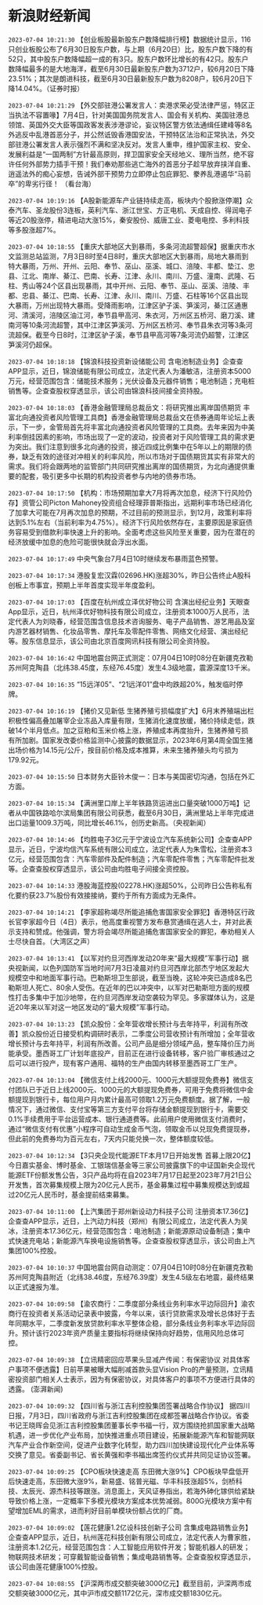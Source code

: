 # 新浪财经新闻
`2023-07-04 10:21:30` 【创业板股最新股东户数降幅排行榜】数据统计显示，116只创业板股公布了6月30日股东户数，与上期（6月20日）比，股东户数下降的有52只，其中股东户数降幅超一成的有3只。股东户数环比增长的有42只。股东户数降幅最多的是大地海洋，截至6月30日最新股东户数为3712户，较6月20日下降23.51%；其次是朗进科技，截至6月30日最新股东户数为8208户，较6月20日下降14.04%。（证券时报）

`2023-07-04 10:21:29` 【外交部驻港公署发言人：卖港求荣必受法律严惩，特区正当执法不容置喙】7月4日，针对美国国务院发言人、国会有关机构、美国驻港总领馆、英国外交大臣等国政客发表涉港谬论，妄议特区警方依法通缉任建峰等8名外逃反中乱港首恶分子，并公然诋毁香港国安法，干预特区法治和正常执法，外交部驻港公署发言人表示强烈不满和坚决反对。发言人重申，维护国家主权、安全、发展利益是“一国两制”方针最高原则，捍卫国家安全天经地义、理所当然，绝不容许任何外部势力插手干预！我们奉劝那些逃亡海外的首恶分子趁早放弃挟洋自重、逍遥法外的痴心妄想，告诫外部干预势力立即停止包庇罪犯、豢养乱港遏华“马前卒”的卑劣行径！ （看台海）

`2023-07-04 10:19:16` 【A股新能源车产业链持续走高，板块内个股掀涨停潮】众泰汽车、圣龙股份3连板，英利汽车、浙江世宝、方正电机、天成自控、得润电子等近20股涨停，精进电动大涨15%，秦安股份、威唐工业、菱电电控、多利科技等多股涨超7%。

`2023-07-04 10:18:55` 【重庆大部地区大到暴雨，多条河流超警超保】据重庆市水文监测总站监测，7月3日8时至4日8时，重庆大部地区大到暴雨，局地大暴雨到特大暴雨，万州、开州、云阳、奉节、巫山、巫溪、城口、涪陵、丰都、垫江、忠县、江北、南岸、綦江、巴南、长寿、江津、永川、南川、万盛、潼南、武隆、石柱、秀山等24个区县出现暴雨，其中开州、云阳、奉节、巫山、巫溪、涪陵、丰都、忠县、綦江、巴南、长寿、江津、永川、南川、万盛、石柱等16个区县出现大暴雨，万州出现特大暴雨。受降雨影响，江津区驴子溪、笋溪河，綦江区通惠河、清溪河，涪陵区油江河，奉节县甲高河、朱衣河，万州区五桥河、磨刀溪、建南河等10条河流超警，其中江津区笋溪河、万州区五桥河、奉节县朱衣河等3条河流超保。截至今日8时，江津区驴子溪，奉节县甲高河等7条河流仍超警，江津区笋溪河仍超保。

`2023-07-04 10:18:18` 【锦浪科技投资新设储能公司 含电池制造业务】企查查APP显示，近日，锦浪储能有限公司成立，法定代表人为潘敏洁，注册资本5000万元，经营范围包含：储能技术服务；光伏设备及元器件销售；电池制造；充电桩销售等。企查查股权穿透显示，该公司由锦浪科技间接全资持股。

`2023-07-04 10:18:03` 【香港金融管理局总裁岳文：将研究推出离岸国债期货 丰富北向通投资者风险管理工具商】香港金融管理局总裁岳文在债券通周年论坛上表示，下一步，金管局首先将丰富北向通投资者风险管理的工具商。去年来因为中美利率倒挂因素的影响，市场出现了一定的波动，投资者对于风险管理工具的需求更为突出。我们注意到很多北向通的投资，接近四成比例集中在5年以上的期限的债券，缺乏有效的途径对冲相关的利率风险，所以市场对于国债期货其实有非常大的需求。我们将会跟两地的监管部门共同研究推出离岸的国债期货，为北向通提供重要的配套，吸引更多中长期的机构投资者参与内地的债券市场。

`2023-07-04 10:17:50` 【机构：市场预期加拿大7月将再次加息，经济下行风险仍存】资管公司Picton Mahoney投资组合经理菲普斯指出，远期利率市场已经消化了加拿大可能在7月再次加息的预期，不过目前的预测显示，到12月，政策利率将达到5.1%左右（当前利率为4.75%）。经济下行风险依然存在，主要原因是家庭债务容易受到借款利率快速上升的影响。全面考虑这些风险至关重要，因为在潜在的经济放缓中加息的危险可能很快就会浮出水面。

`2023-07-04 10:17:49` 中央气象台7月4日10时继续发布暴雨蓝色预警。

`2023-07-04 10:17:34` 港股复宏汉霖(02696.HK)涨超30%，昨日公告终止A股科创板上市事宜，预期上半年首度实现半年度盈利。

`2023-07-04 10:17:03` 【百度在杭州成立泽优好物公司 含演出经纪业务】天眼查App显示，近日，杭州泽优好物科技有限公司成立，注册资本1000万人民币，法定代表人为刘晓春，经营范围含信息技术咨询服务、电子产品销售、游艺用品及室内游艺器材销售、化妆品零售、摩托车及零配件零售、网络文化经营、演出经纪等。股东信息显示，该公司由北京百度网讯科技有限公司全资持股。

`2023-07-04 10:16:42` 中国地震台网正式测定：07月04日10时08分在新疆克孜勒苏州阿克陶县（北纬38.45度，东经76.45度）发生4.3级地震，震源深度13千米。

`2023-07-04 10:16:35` “15远洋05”、“21远洋01”盘中均跌超20%，触发临时停牌。

`2023-07-04 10:16:19` 【猪价又见新低 生猪养殖亏损幅度扩大】6月末养殖端出栏积极性偏高叠加屠宰企业冻品入库量有限，生猪消化速度放缓，猪价持续走低，跌破14个半月低点。加之豆粕和玉米价格上涨，养殖成本再度抬升，生猪养殖亏损有所加剧。国家发改委价格监测中心披露的数据显示，2023年6月第4周全国生猪出场价格为14.15元/公斤，按目前价格及成本推算，未来生猪养殖头均亏损为179.92元。

`2023-07-04 10:15:50` 日本财务大臣铃木俊一：日本与美国密切沟通，包括在外汇方面。

`2023-07-04 10:15:34` 【满洲里口岸上半年铁路货运进出口量突破1000万吨】记者从中国铁路哈尔滨局集团有限公司获悉，截至6月30日，满洲里站上半年完成进出口运量1009.3万吨，同比增长46.1%，创历史新高。（央视新闻）

`2023-07-04 10:14:46` 【均胜电子3亿元于宁波设立汽车系统新公司】企查查APP显示，近日，宁波均信汽车系统有限公司成立，法定代表人为朱雪松，注册资本3亿元，经营范围包含：汽车零部件及配件制造；汽车零配件零售；汽车零配件批发等。企查查股权穿透显示，该公司由均胜电子间接全资控股。

`2023-07-04 10:14:33` 港股海蓝控股(02278.HK)涨超50%，公司昨日公告称私有化要约获23.7%股份有效接接纳，要约于所有方面成为无条件。

`2023-07-04 10:14:21` 【李家超称竭尽所能追捕危害国家安全罪犯】香港特区行政长官李家超今日（4日）表示，他高度重视警方发布悬赏通缉在逃人士，并对此表示支持和赞成。他强调，警方将会竭尽所能追捕危害国家安全的罪犯，奉劝相关人士尽快自首。（大湾区之声）

`2023-07-04 10:13:41` 【以军对约旦河西岸发动20年来“最大规模”军事行动】据央视新闻，以色列国防军当地时间7月3日凌晨对约旦河西岸北部杰宁地区发起大规模空中和地面军事行动。巴勒斯坦卫生部说，截至当晚，这轮冲突已造成8名巴勒斯坦人死亡、80余人受伤。在近年的巴以冲突中，以军对巴勒斯坦方面的规模性打击多集中于加沙地带，在约旦河西岸发动空袭较为罕见。多家媒体认为，这是近20年来以军对这一地区发动的“最大规模”军事行动。

`2023-07-04 10:13:23` 【凯众股份：全年营收增长预计与去年持平，利润有所改善】凯众股份近日接受机构调研时表示，二季度公司营收预计有所增加；全年营收增长预计与去年持平，利润有所改善。公司产品是细分领域产品，整车降价压力尚能承受。墨西哥工厂计划年底投产，目前正在进行设备转移，客户验厂审核通过之后可以进行投产，现有客户通用、福特的生产由国内转移至墨西哥工厂生产。

`2023-07-04 10:13:04` 【微信支付上线2000元、1000元大额提现免费券】微信支付团队已于近日上线2000元、1000元的大额提现免费券，可用于免费将微信中金额提现到银行卡，每位用户月内累计最高可领取1.2万元免费额度。据了解，一般情况下，通过微信、支付宝等第三方支付平台将存储金额提现到银行卡，需要交0.1%手续费用于平台运营成本、银行通道费等。此前用户使用微信支付消费时，通过“微信支付有优惠”小程序可自动生成金币气泡，领取金币以兑现免费提现券，但此前的免费券均为百元左右，7天内只能兑换一次，整体额度较低。

`2023-07-04 10:12:34` 【3只央企现代能源ETF本月17日开始发售 首募上限20亿】今日嘉实基金、博时基金、工银瑞信基金等三家公司披露旗下的中证国新央企现代能源ETF份额发售公告，3只产品均将在自2023年7月17日起至2023年7月21日公开发售，首次募集规模上限为20亿元人民币，基金募集过程中募集规模达到或超过20亿元人民币时，基金提前结束募集。

`2023-07-04 10:11:00` 【上汽集团于郑州新设动力科技子公司 注册资本17.36亿】企查查APP显示，近日，上汽动力科技（郑州）有限公司成立，法定代表人为吴冰，注册资本17.36亿元，经营范围包含：电池制造；新能源原动设备制造；集中式快速充电站；新能源汽车换电设施销售等。企查查股权穿透显示，该公司由上汽集团100%控股。

`2023-07-04 10:10:37` 中国地震台网自动测定：07月04日10时08分在新疆克孜勒苏州阿克陶县附近（北纬38.46度，东经76.39度）发生4.5级左右地震，最终结果以正式速报为准。

`2023-07-04 10:09:58` 【渝农商行：二季度部分条线业务利率水平边际回升】渝农商行在投资者关系活动记录表中披露，今年以来，该行贷款需求及增长总体好于去年同期水平，二季度新发放贷款利率水平整体企稳，部分条线业务利率水平边际回升。预计该行2023年资产质量主要指标将继续保持向好趋势，信用风险总体可控。

`2023-07-04 10:09:38` 【立讯精密回应苹果头显减产传闻：有保密协议 对具体客户事项不便透露】日前苹果被曝大幅削减首款头显Vision Pro的产量预测，立讯精密投资部门相关人士表示，因为有保密协议，对具体客户的事项不方便进行具体的透露。 (澎湃新闻)

`2023-07-04 10:09:32` 【四川省与浙江吉利控股集团签署战略合作协议】 据四川日报，7月3日，四川省政府与浙江吉利控股集团在成都签署战略合作协议。省委书记王晓晖会见浙江吉利控股集团董事长李书福一行，双方围绕抢抓国家重大战略机遇，进一步优化产业布局，加快推进重点项目建设，拓展新能源汽车和智能网联汽车产业合作新空间，促进产业数字化转型，助力四川加快建设现代化产业体系等交换了意见。省委副书记、省长黄强和李书福出席签约仪式并共同见证协议签署。

`2023-07-04 10:09:25` 【CPO板块快速走高 东田微大涨9%】CPO板块早盘低开后快速走高，东田微大涨9%，新易盛、铭普光磁、华丰科技涨超5%，剑桥科技、太辰光、源杰科技等跟涨。消息面上，天风证券指出，若海外砷化镓供给紧缺导致价格上涨，一定概率下多模光模块方案成本优势减弱。800G光模块方案中有望增加EML的需求，进而利好目前单模块份额占优的厂商。

`2023-07-04 10:09:02` 【莲花健康1.2亿设科技创新子公司 含集成电路销售业务】企查查APP显示，近日，杭州莲花科技创新有限公司成立，法定代表人为曹家胜，注册资本1.2亿元，经营范围包含：人工智能应用软件开发；智能机器人的研发；物联网技术研发；可穿戴智能设备销售；集成电路销售等。企查查股权穿透显示，该公司由莲花健康100%控股。

`2023-07-04 10:08:55` 【沪深两市成交额突破3000亿元】截至目前，沪深两市成交额突破3000亿元，其中沪市成交额1172亿元，深市成交额1830亿元。

